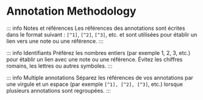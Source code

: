 # Annotation Methodology



::: info Notes et références
Les références des annotations sont écrites dans le format suivant : `[^1]`, `[^2]`, `[^3]`, etc. et sont utilisées pour établir un lien vers une note ou une référence.
:::

::: info Identifiants
Préférez les nombres entiers (par exemple 1, 2, 3, etc.) pour établir un lien avec une note ou une référence. Évitez les chiffres romains, les lettres ou autres symboles.
:::

::: info Multiple annotations
Séparez les références de vos annotations par une virgule et un espace (par exemple `[^1], [^2], [^3]`, etc.) lorsque plusieurs annotations sont regroupées.
:::